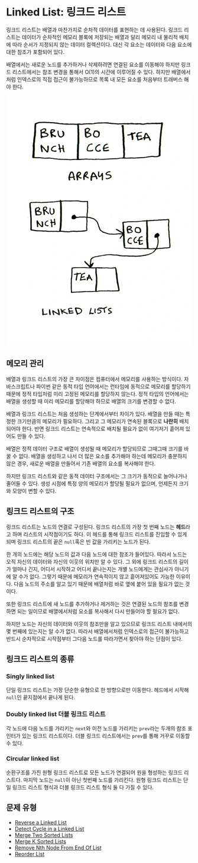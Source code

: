 # Linked List: 링크드 리스트

링크드 리스트는 배열과 마찬가지로 순차적 데이터를 표현하는 데 사용된다. 링크드 리스트는 데이터가 순차적인 메모리 블록에 저장되는 배열과 달리 메모리 내 물리적 배치에 따라 순서가 지정되지 않는 데이터 컬렉션이다. 대신 각 요소는 데이터와 다음 요소에 대한 참조가 포함되어 있다.

배열에서는 새로운 노드를 추가하거나 삭제하려면 연결된 요소를 이동해야 하지만 링크드 리스트에서는 참조 변경을 통해서 O(1)의 시간에 이루어질 수 있다. 하지만 배열에서처럼 인덱스로의 직접 접근이 불가능하므로 목록 내 모든 요소를 처음부터 트래버스 해야 한다.

![](/imgs/linkedlist.webp)

## 메모리 관리

배열과 링크드 리스트의 가장 큰 차이점은 컴퓨터에서 메모리를 사용하는 방식이다.
자바스크립트나 파이썬 같은 동적 타입 언어에서는 런타임에 동적으로 메모리를 할당하기 때문에 정적 타입처럼 미리 고정된 메모리를 할당하지 않는다. 정적 타입의 언어에서는 배열을 생성할 때 미리 메모리를 할당해야 하므로 배열의 크기를 변경할 수 없다. 

배열과 링크드 리스트는 처음 생성하는 단계에서부터 차이가 있다. 배열을 만들 때는 특정한 크기만큼의 메모리가 필요하다. 그리고 그 메모리가 연속된 블록으로 **나란히** 배치되어야 한다. 반면 링크드 리스트는 연속적으로 배치될 필요가 없이 여기저기 흩어져 있어도 만들 수 있다.

배열은 정적 데이터 구조로 배열이 생성될 때 메모리가 할당되므로 그때그때 크기를 바꿀 수 없다. 배열을 생성하고 나서 더 많은 요소를 추가해야 하는데 메모리가 충분하지 않은 경우, 새로운 배열을 만들어서 기존 배열의 요소를 복사해야 한다.

하지만 링크드 리스트와 같은 동적 데이터 구조에서는 그 크기가 동적으로 늘어나거나 줄어들 수 있다. 생성 시점에 특정 양의 메모리가 할당될 필요가 없으며, 언제든지 크기와 모양이 변할 수 있다.

## 링크드 리스트의 구조

링크드 리스트는 노드의 연결로 구성된다. 링크드 리스트의 가장 첫 번째 노드는 **헤드**라고 하며 리스트의 시작점이기도 하다. 이 헤드를 통해 링크드 리스트를 진입할 수 있게 되며 링크드 리스트의 끝은 `null`혹은 빈 값을 가리키는 노드가 된다.

한 개의 노드에는 해당 노드의 값과 다음 노드에 대한 참조가 들어있다. 따라서 노드는 오직 자신의 데이터와 자신의 이웃의 위치만 알 수 있다. 그 외에 링크드 리스트의 길이가 얼마나 긴지, 어디서 시작하고 어디서 끝나는지는 개별 노드에게는 관심사가 아니기에 알 수가 없다. 그렇기 때문에 메모리가 연속적이지 않고 흩어져있어도 가능한 이유이다. 다음 노드의 주소를 알고 있기 때문에 배열처럼 바로 옆에 붙어 있을 필요가 없는 것이다.

또한 링크드 리스트에 새 노드를 추가하거나 제거하는 것은 연결된 노드의 참조를 변경하면 되는 일이므로 배열에서처럼 요소를 복사해서 다시 만들어야 할 필요가 없다.

하지만 노드는 자신의 데이터와 이웃의 참조만을 알고 있으므로 링크드 리스트 내에서의 몇 번째에 있는지는 알 수가 없다. 따라서 배열에서처럼 인덱스로의 접근이 불가능하고 반드시 순차적으로 시작점부터 그다음 노드를 따라가면서 찾아야 하는 단점이 있다.

## 링크드 리스트의 종류

### Singly linked list

단일 링크드 리스트는 가장 단순한 유형으로 한 방향으로만 이동한다. 헤드에서 시작해 `null`인 끝지점에서 끝나게 된다.

### Doubly linked list 더블 링크드 리스트

각 노드에 다음 노드를 가리키는 `next`와 이전 노드를 가리키는 `prev`라는 두개의 참조 포인터가 있는 링크드 리스트이다. 더블 링크드 리스트에서는 `prev`를 통해 거꾸로 이동할 수 있다. 

### Circular linked list

순환구조를 가진 원형 링크드 리스트로 모든 노드가 연결되어 원을 형성하는 링크드 리스트다.
마지막 노드는 `null`이 아닌 첫번째 노드를 가리킨다. 원형 링크드 리스트는 단일 링크드 리스트 형식과 더블 링크드 리스트 형식 둘 다 가질 수 있다.


## 문제 유형

- [Reverse a Linked List](https://leetcode.com/problems/reverse-linked-list/)
- [Detect Cycle in a Linked List](https://leetcode.com/problems/linked-list-cycle/)
- [Merge Two Sorted Lists](https://leetcode.com/problems/merge-two-sorted-lists/)
- [Merge K Sorted Lists](https://leetcode.com/problems/merge-k-sorted-lists/)
- [Remove Nth Node From End Of List](https://leetcode.com/problems/remove-nth-node-from-end-of-list/)
- [Reorder List](https://leetcode.com/problems/reorder-list/)
